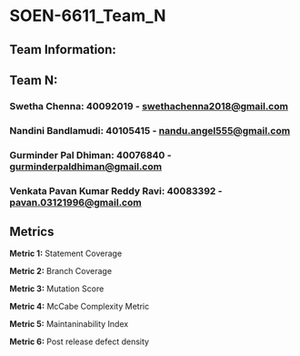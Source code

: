 # SOEN-6611_Team_N

## Team Information:

## Team N:

### Swetha Chenna: 40092019 - swethachenna2018@gmail.com
### Nandini Bandlamudi: 40105415 - nandu.angel555@gmail.com
### Gurminder Pal Dhiman: 40076840 - gurminderpaldhiman@gmail.com
### Venkata Pavan Kumar Reddy Ravi: 40083392 - pavan.03121996@gmail.com


## Metrics

**Metric 1:** Statement Coverage

**Metric 2:** Branch Coverage

**Metric 3:** Mutation Score

**Metric 4:** McCabe Complexity Metric

**Metric 5:** Maintaninability Index

**Metric 6:** Post release defect density
